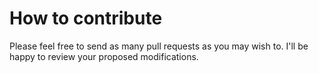 # How to contribute

Please feel free to send as many pull requests as you may wish to. I'll be happy to review your proposed modifications.

